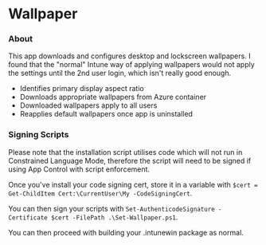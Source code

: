 # Wallpaper   

### About
This app downloads and configures desktop and lockscreen wallpapers. I found that the "normal" Intune way of applying wallpapers would not apply the settings until the 2nd user login, which isn't really good enough. 

* Identifies primary display aspect ratio 
* Downloads appropriate wallpapers from Azure container
* Downloaded wallpapers apply to all users
* Reapplies default wallpapers once app is uninstalled

### Signing Scripts

Please note that the installation script utilises code which will not run in Constrained Language Mode, therefore the script will need to be signed if using App Control with script enforcement. 

Once you've install your code signing cert, store it in a variable with `$cert = Get-ChildItem Cert:\CurrentUser\My -CodeSigningCert`.

You can then sign your scripts with `Set-AuthenticodeSignature -Certificate $cert -FilePath .\Set-Wallpaper.ps1`.

You can then proceed with building your .intunewin package as normal.
 